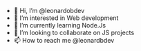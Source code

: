 - 👋 Hi, I’m @leonardobdev
- 👀 I’m interested in Web development
- 🌱 I’m currently learning Node.Js
- 💞️ I’m looking to collaborate on JS projects
- 📫 How to reach me @leonardbdev

<!---
leonardobdev/leonardobdev is a ✨ special ✨ repository because its `README.md` (this file) appears on your GitHub profile.
You can click the Preview link to take a look at your changes.
--->
